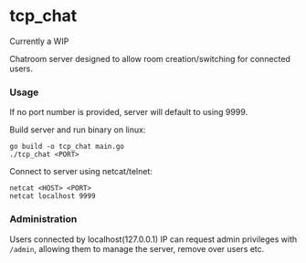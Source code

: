 # tcp_chat

Currently a WIP

Chatroom server designed to allow room creation/switching for connected users. 

### Usage

If no port number is provided, server will default to using 9999.

Build server and run binary on linux:
```
go build -o tcp_chat main.go
./tcp_chat <PORT>
```

Connect to server using netcat/telnet:
```
netcat <HOST> <PORT>
netcat localhost 9999
```

### Administration

Users connected by localhost(127.0.0.1) IP can request admin privileges with `/admin`, allowing them to manage the server, remove over users etc.

